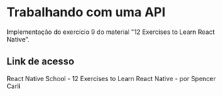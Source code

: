 # Trabalhando com uma API

Implementação do exercício 9 do material "12 Exercises to Learn React Native".

## Link de acesso

<a ref="https://www.reactnativeschool.com/12-exercises-to-learn-react-native">React Native School - 12 Exercises to Learn React Native - por Spencer Carli</a>